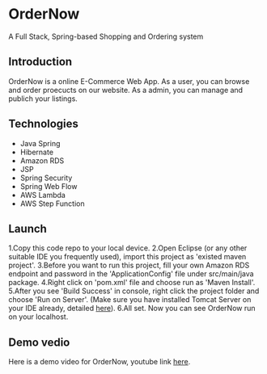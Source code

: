 # OrderNow
A Full Stack, Spring-based Shopping and Ordering system
## Introduction
OrderNow is a online E-Commerce Web App. As a user, you can browse and order proecucts on our website. As a admin, you can manage and publich your listings.

## Technologies
- Java Spring
- Hibernate
- Amazon RDS
- JSP 
- Spring Security
- Spring Web Flow
- AWS Lambda
- AWS Step Function

## Launch
1.Copy this code repo to your local device.
2.Open Eclipse (or any other suitable IDE you frequently used), import this project as 'existed maven project'.
3.Before you want to run this project, fill your own Amazon RDS endpoint and password in the 'ApplicationConfig' file under src/main/java package.
4.Right click on 'pom.xml' file and choose run as 'Maven Install'.
5.After you see 'Build Success' in console, right click the project folder and choose 'Run on Server'. (Make sure you have installed Tomcat Server on your IDE already, detailed [here](https://crunchify.com/step-by-step-guide-to-setup-and-install-apache-tomcat-server-in-eclipse-development-environment-ide/)).
6.All set. Now you can see OrderNow run on your localhost. 

## Demo vedio
Here is a demo video for OrderNow, youtube link [here](https://www.youtube.com/watch?v=gHPIf-vuDrE&feature=youtu.be).
